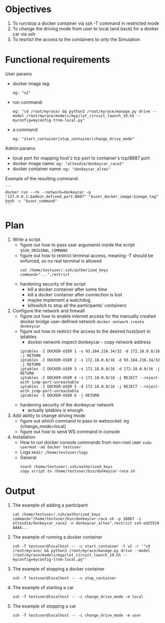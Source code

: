 # Objectives

1. To run/stop a docker container via ssh -T command in restricted mode
2. To change the driving mode from user to local (and back) for a donker car via ssh
3. To resrtict the access to the containers to only the Simulation

# Functional requirements

User params

* docker image tag:  
    ```
    eg: "v2"
    ```  
* run command:  
    ```
    eg: "cd /root/myrace/ && python3 /root/myrace/manage.py drive --model /root/myrace/models/mypilot_circuit_launch_19.h5 --myconfig=myconfig-trnm-local.py"
    ```  
* a command:  
    ```
    eg: "start_container|stop_container|change_drive_mode"
    ```

Admin params

+ local port for mapping host's tcp port to container's tcp/8887 port
+ docker image name: `eg: "altexdim/donkeycar_race2"`
+ docker container name: `eg: "donkeycar_altex"`
   
Example of the resulting command:

    ```
    docker run --rm --network=donkeycar -p "127.0.0.1:$admin_defined_port:8887" "$user_docker_image:$image_tag" bash -c "$user_command"
    ```

# Plan

1. Write a script
    + figure out how to pass user arguments inside the script
        ```$SSH_ORIGINAL_COMMAND```
    + figure out how to restrict terminal access, meaning -T should be enforced, so no real terminal is allowed
        ```
        cat /home/testuser/.ssh/authorized_keys
        command="...",restrict
        ```
    - hardening security of the script
        * kill a docker container after some time
        * kill a docker container after connection is lost
        * maybe implement a watchdog
        * killswitch to stop all the participants' containers
2. Configure the network and firewall
    + figure out how to enable internet access for the manually created docker bridge user-defined network
        ```docker network create donkeycar```
    + figure out how to restrict the access to the desired host/port in iptables
        * docker network inspect donkeycar - copy network address
        ```
        iptables -I DOCKER-USER 1 -s 93.184.216.34/32 -d 172.18.0.0/16 -j RETURN
        iptables -I DOCKER-USER 2 -s 172.18.0.0/16 -d 93.184.216.34/32 -j RETURN
        iptables -I DOCKER-USER 3 -s 172.18.0.0/16 -d 172.18.0.0/16 -j RETURN
        iptables -I DOCKER-USER 4 -s 172.18.0.0/16 -j REJECT --reject-with icmp-port-unreachable
        iptables -I DOCKER-USER 5 -d 172.18.0.0/16 -j REJECT --reject-with icmp-port-unreachable
        iptables -I DOCKER-USER 6 -j RETURN
        ```
    - hardening security of the donkeycar network
        * actually iptables is enough
3. Add ability to change driving mode
    - figure out which command to pass to websocket: eg {change_mode=local}
    - figure out how to send WS command in console
4. Installation
    + How to run docker console commands from non-root user
        ```sudo usermod -aG docker testuser```
    + Logs
        ```mkdir /home/testuser/logs```
    + General
        ```
        touch /home/testuser/.ssh/authorized_keys
        copy script to /home/testuser/bin/donkeycar-race.sh
        ```

# Output 

1. The example of adding a participant

    ```
    cat /home/testuser/.ssh/authorized_keys
    command="/home/testuser/bin/donkeycar-race.sh -p 18887 -i altexdim/donkeycar_race2 -n donkeycar_altex",restrict ssh-ed25519 AAAA...
    ```

2. The example of running a docker container

    ```
    ssh -T testuser@localhost -- -c start_container -t v2 -r '"cd /root/myrace/ && python3 /root/myrace/manage.py drive --model /root/myrace/models/mypilot_circuit_launch_19.h5 --myconfig=myconfig-trnm-local.py"'
    ```

3. The example of stopping a docker container

    ```ssh -T testuser@localhost -- -c stop_container```

4. The example of starting a car

    ```ssh -T testuser@localhost -- -c change_drive_mode -m local```

5. The example of stopping a car

    ```ssh -T testuser@localhost -- -c change_drive_mode -m user```
